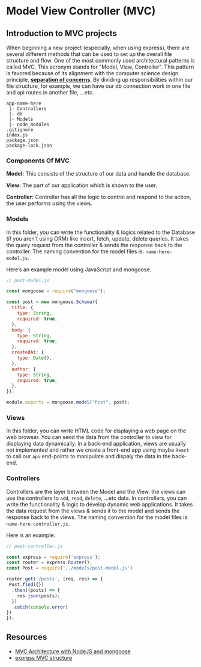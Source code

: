 # Model View Controller (MVC)

## Introduction to MVC projects

When beginning a new project (especially, when using express), there are several different methods that can be used to set up the overall file structure and flow. One of the most commonly used architectural patterns is called MVC. This acronym stands for "Model, View, Controller".
This pattern is favored because of its alignment with the computer science design principle, [**separation of concerns**](https://en.wikipedia.org/wiki/Separation_of_concerns). By dividing up responsibilities within our file structure, for example, we can have our db connection work in one file and api routes in another file, ...etc.

```
app-name-here
 |- Controllers
 |- db
 |- Models
 |- node_modules
.gitignore
index.js
package.json
package-lock.json
```

### Components Of MVC

**Model:** This consists of the structure of our data and handle the database.

**View:** The part of our application which is shown to the user.

**Controller:** Controller has all the logic to control and respond to the action, the user performs using the views.

### Models

In this folder, you can write the functionality & logics related to the Database (if you aren't using ORM) like insert, fetch, update, delete queries. It takes the query request from the controller & sends the response back to the controller.
The naming convention for the model files is: `name-here-model.js`.

Here’s an example model using JavaScript and mongoose.

```js
// post-model.js

const mongoose = require("mongoose");

const post = new mongoose.Schema({
  title: {
    type: String,
    required: true,
  },
  body: {
    type: String,
    required: true,
  },
  createdAt: {
    type: Date(),
  },
  author: {
    type: String,
    required: true,
  },
});

module.exports = mongoose.model("Post", post);
```

### Views

In this folder, you can write HTML code for displaying a web page on the web browser. You can send the data from the controller to view for displaying data dynamically.
In a back-end application, views are usually not implemented and rather we create a front-end app using maybe `React` to call our `api` end-points to manipulate and dispaly the data in the back-end.

### Controllers

Controllers are the layer between the Model and the View. the views can use the controllers to `add`, `read`, `delete`, ...etc data.
In controllers, you can write the functionality & logic to develop dynamic web applications. It takes the data request from the views & sends it to the model and sends the response back to the views.
The naming convention for the model files is: `name-here-controller.js`.

Here is an example:

```js
// post-controller.js

const express = require('express');
const router = express.Router();
const Post = require('../models/post-model.js')

router.get('/posts', (req, res) => {
 Post.find({})
  .then((posts) => {
    res.json(posts);
  })
  .catch(console.error)
})
});
```

## Resources

- [MVC Architecture with NodeJS and mongoose](https://medium.com/geekculture/mvc-architecture-with-express-server-e35aedfe7889)
- [express MVC structure](https://codingstatus.com/express-mvc-structure/)
